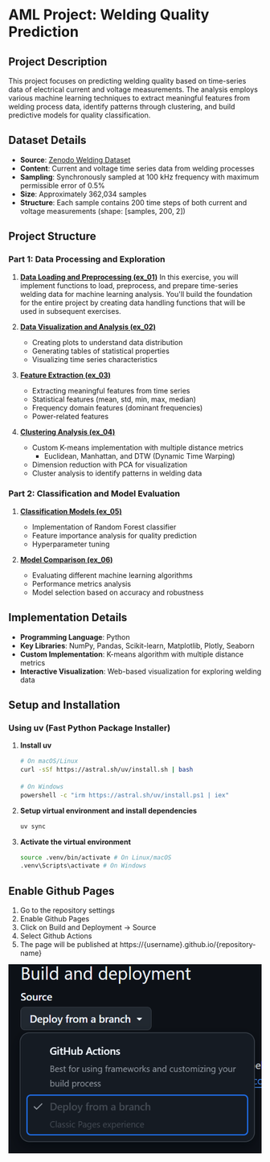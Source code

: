 # AML Project: Welding Quality Prediction

## Project Description

This project focuses on predicting welding quality based on time-series data of electrical current and voltage measurements. The analysis employs various machine learning techniques to extract meaningful features from welding process data, identify patterns through clustering, and build predictive models for quality classification.

## Dataset Details

- **Source**: [Zenodo Welding Dataset](https://doi.org/10.5281/zenodo.15101072)
- **Content**: Current and voltage time series data from welding processes
- **Sampling**: Synchronously sampled at 100 kHz frequency with maximum permissible error of 0.5%
- **Size**: Approximately 362,034 samples
- **Structure**: Each sample contains 200 time steps of both current and voltage measurements (shape: [samples, 200, 2])

## Project Structure

### Part 1: Data Processing and Exploration
1. [**Data Loading and Preprocessing (ex_01)**](tasks/ex_01.md)
In this exercise, you will implement functions to load, preprocess, and prepare time-series welding data for machine learning analysis. You'll build the foundation for the entire project by creating data handling functions that will be used in subsequent exercises.

2. [**Data Visualization and Analysis (ex_02)**](tasks/ex_02.md)
   - Creating plots to understand data distribution
   - Generating tables of statistical properties
   - Visualizing time series characteristics

3. [**Feature Extraction (ex_03)**](tasks/ex_03.md)
   - Extracting meaningful features from time series
   - Statistical features (mean, std, min, max, median)
   - Frequency domain features (dominant frequencies)
   - Power-related features

4. [**Clustering Analysis (ex_04)**](tasks/ex_04.md)
   - Custom K-means implementation with multiple distance metrics
     - Euclidean, Manhattan, and DTW (Dynamic Time Warping)
   - Dimension reduction with PCA for visualization
   - Cluster analysis to identify patterns in welding data

### Part 2: Classification and Model Evaluation
1. [**Classification Models (ex_05)**](tasks/ex_05.md)
   - Implementation of Random Forest classifier
   - Feature importance analysis for quality prediction
   - Hyperparameter tuning

2. [**Model Comparison (ex_06)**](tasks/ex_06.md)
   - Evaluating different machine learning algorithms
   - Performance metrics analysis
   - Model selection based on accuracy and robustness

## Implementation Details

- **Programming Language**: Python
- **Key Libraries**: NumPy, Pandas, Scikit-learn, Matplotlib, Plotly, Seaborn
- **Custom Implementation**: K-means algorithm with multiple distance metrics
- **Interactive Visualization**: Web-based visualization for exploring welding data

## Setup and Installation

### Using uv (Fast Python Package Installer)

1. **Install uv**
   ```bash
   # On macOS/Linux
   curl -sSf https://astral.sh/uv/install.sh | bash

   # On Windows
   powershell -c "irm https://astral.sh/uv/install.ps1 | iex"
   ```

2. **Setup virtual environment and install dependencies**
   ```bash
   uv sync
   ```

3. **Activate the virtual environment**
   ```bash
   source .venv/bin/activate # On Linux/macOS
   .venv\Scripts\activate # On Windows
   ```

## Enable Github Pages

1. Go to the repository settings
2. Enable Github Pages
3. Click on Build and Deployment -> Source
4. Select Github Actions
5. The page will be published at https://{username}.github.io/{repository-name}

![image](pages/github_actions.png)